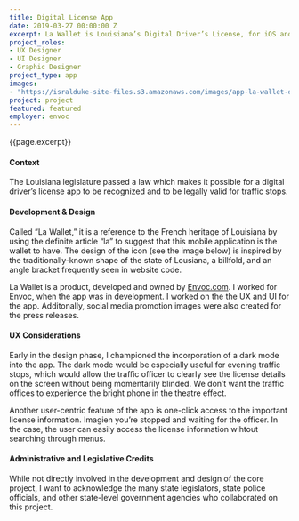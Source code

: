 ```yaml
---
title: Digital License App
date: 2019-03-27 00:00:00 Z
excerpt: La Wallet is Louisiana’s Digital Driver’s License, for iOS and Android. Louisiana is the first state to roll out a completed, digital driver’s license.
project_roles:
- UX Designer
- UI Designer
- Graphic Designer
project_type: app
images:
- "https://isralduke-site-files.s3.amazonaws.com/images/app-la-wallet-digital-license-by-envoc-employee-designer-isral-duke.jpg"
project: project
featured: featured
employer: envoc
---
```

<p class="lead">{{page.excerpt}}</p>
<h4>Context</h4>
<p>The Louisiana legislature passed a law which makes it possible for a digital driver’s license app to be recognized and to be legally valid for traffic stops.</p>
<h4>Development &amp; Design</h4>
<p>Called “La Wallet,” it is a reference to the French heritage of Louisiana by using the definite article “la” to suggest that this mobile application is the wallet to have. The design of the icon (see the image below) is inspired by the traditionally-known shape of the state of Lousiana, a billfold, and an angle bracket frequently seen in website code.</p>
<p>La Wallet is a product, developed and owned by <a href="http://envoc.com" target="_blank">Envoc.com</a>. I worked for Envoc, when the app was in development. I worked on the  the UX and UI for the app. Additonally, social media promotion images were also created for the press releases.</p>
<h4>UX Considerations</h4>
<p>Early in the design phase, I championed the incorporation of a dark mode into the app. The dark mode would be especially useful for evening traffic stops, which would allow the traffic officer to clearly see the license details on the screen without being momentarily blinded. We don’t want the traffic offices to experience the bright phone in the theatre effect.</p>
<p>Another user-centric feature of the app is one-click access to the important license information. Imagien you’re stopped and waiting for the officer. In the case, the user can easily access the license information wihtout searching through menus.</p>
<h4>Administrative and Legislative Credits</h4>
<p>While not directly involved in the development and design of the core project, I want to acknowledge the many state legislators, state police officials, and other state-level government agencies who collaborated on this project.</p>